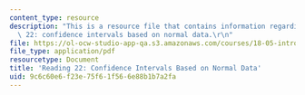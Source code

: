 ```yaml
---
content_type: resource
description: "This is a resource file that contains information regarding reading\
  \ 22: confidence intervals based on normal data.\r\n"
file: https://ol-ocw-studio-app-qa.s3.amazonaws.com/courses/18-05-introduction-to-probability-and-statistics-spring-2014/9c6c60e6f23e75f61f566e88b1b7a2fa_MIT18_05S14_Reading22.pdf
file_type: application/pdf
resourcetype: Document
title: 'Reading 22: Confidence Intervals Based on Normal Data'
uid: 9c6c60e6-f23e-75f6-1f56-6e88b1b7a2fa
---
```

